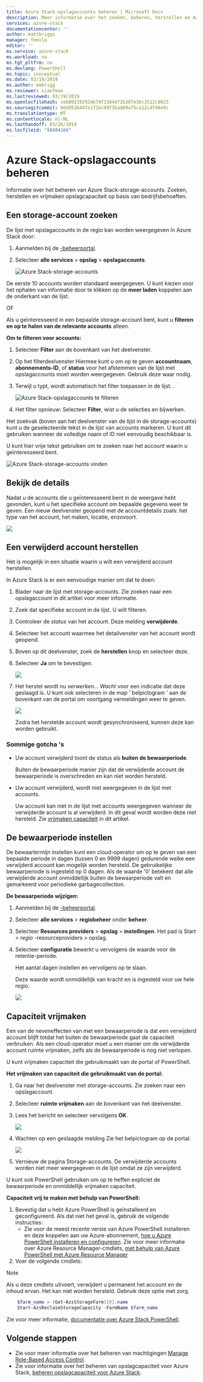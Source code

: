 ```yaml
---
title: Azure Stack-opslagaccounts beheren | Microsoft Docs
description: Meer informatie over het zoeken, beheren, herstellen en Azure Stack-storage-accounts vrijmaken
services: azure-stack
documentationcenter: ''
author: mattbriggs
manager: femila
editor: ''
ms.service: azure-stack
ms.workload: na
ms.tgt_pltfrm: na
ms.devlang: PowerShell
ms.topic: conceptual
ms.date: 03/19/2019
ms.author: mabrigg
ms.reviewer: xiaofmao
ms.lastreviewed: 03/19/2019
ms.openlocfilehash: ceb092192924b79f1584d72b307e3bc3512c0025
ms.sourcegitcommit: 0dd053b447e171bc99f3bad89a75ca12cd748e9c
ms.translationtype: MT
ms.contentlocale: nl-NL
ms.lasthandoff: 03/26/2019
ms.locfileid: "58484166"
---
```

# <a name="manage-azure-stack-storage-accounts"></a>Azure Stack-opslagaccounts beheren

Informatie over het beheren van Azure Stack-storage-accounts. Zoeken, herstellen en vrijmaken opslagcapaciteit op basis van bedrijfsbehoeften.

## <a name="find-a-storage-account"></a>Een storage-account zoeken

De lijst met opslagaccounts in de regio kan worden weergegeven in Azure Stack door:

1. Aanmelden bij de [-beheerportal](https://adminportal.local.azurestack.external).

2. Selecteer **alle services** > **opslag** > **opslagaccounts**.

   ![Azure Stack-storage-accounts](media/azure-stack-manage-storage-accounts/image4.png)

De eerste 10 accounts worden standaard weergegeven. U kunt kiezen voor het ophalen van informatie door te klikken op de **meer laden** koppelen aan de onderkant van de lijst.

OF

Als u geïnteresseerd in een bepaalde storage-account bent, kunt u **filteren en op te halen van de relevante accounts** alleen.


**Om te filteren voor accounts:**

1. Selecteer **Filter** aan de bovenkant van het deelvenster.
2. Op het filterdeelvenster Hiermee kunt u om op te geven **accountnaam**, **abonnements-ID**, of **status** voor het afstemmen van de lijst met opslagaccounts moet worden weergegeven. Gebruik deze waar nodig.
3. Terwijl u typt, wordt automatisch het filter toepassen in de lijst.  .
   
    ![Azure Stack-opslagaccounts te filteren](media/azure-stack-manage-storage-accounts/image5.png)

4. Het filter opnieuw: Selecteer **Filter**, wist u de selecties en bijwerken.

Het zoekvak (boven aan het deelvenster van de lijst in de storage-accounts) kunt u de geselecteerde tekst in de lijst van accounts markeren. U kunt dit gebruiken wanneer de volledige naam of ID niet eenvoudig beschikbaar is.

U kunt hier vrije tekst gebruiken om te zoeken naar het account waarin u geïnteresseerd bent.

![Azure Stack-storage-accounts vinden](media/azure-stack-manage-storage-accounts/image6.png)

## <a name="look-at-account-details"></a>Bekijk de details
Nadat u de accounts die u geïnteresseerd bent in de weergave hebt gevonden, kunt u het specifieke account om bepaalde gegevens weer te geven. Een nieuw deelvenster geopend met de accountdetails zoals: het type van het account, het maken, locatie, enzovoort.

![](media/azure-stack-manage-storage-accounts/image7.png)

## <a name="recover-a-deleted-account"></a>Een verwijderd account herstellen
Het is mogelijk in een situatie waarin u wilt een verwijderd account herstellen.

In Azure Stack is er een eenvoudige manier om dat te doen:

1. Blader naar de lijst met storage-accounts. Zie zoeken naar een opslagaccount in dit artikel voor meer informatie.
2. Zoek dat specifieke account in de lijst. U wilt filteren.
3. Controleer de *status* van het account. Deze melding **verwijderde**.
4. Selecteer het account waarmee het detailvenster van het account wordt geopend.
5. Boven op dit deelvenster, zoek de **herstellen** knop en selecteer deze.
6. Selecteer **Ja** om te bevestigen.
   
   ![](media/azure-stack-manage-storage-accounts/image8.png)
7. Het herstel wordt nu *verwerken... Wacht* voor een indicatie dat deze geslaagd is.
   U kunt ook selecteren in de map ' belpictogram ' aan de bovenkant van de portal om voortgang vermeldingen weer te geven.
   
   ![](media/azure-stack-manage-storage-accounts/image9.png)
   
   Zodra het herstelde account wordt gesynchroniseerd, kunnen deze kan worden gebruikt.

### <a name="some-gotchas"></a>Sommige gotcha 's
* Uw account verwijderd toont de status als **buiten de bewaarperiode**.
  
  Buiten de bewaarperiode manier zijn dat de verwijderde account de bewaarperiode is overschreden en kan niet worden hersteld.
* Uw account verwijderd, wordt niet weergegeven in de lijst met accounts.
  
  Uw account kan niet in de lijst met accounts weergegeven wanneer de verwijderde account is al verwijderd. In dit geval wordt worden deze niet hersteld. Zie [vrijmaken capaciteit](#reclaim) in dit artikel.

## <a name="set-the-retention-period"></a>De bewaarperiode instellen
De bewaartermijn instellen kunt een cloud-operator om op te geven van een bepaalde periode in dagen (tussen 0 en 9999 dagen) gedurende welke een verwijderd account kan mogelijk worden hersteld. De gebruikelijke bewaarperiode is ingesteld op 0 dagen. Als de waarde '0' betekent dat alle verwijderde account onmiddellijk buiten de bewaarperiode valt en gemarkeerd voor periodieke garbagecollection.

**De bewaarperiode wijzigen:**

1. Aanmelden bij de [-beheerportal](https://adminportal.local.azurestack.external).
2. Selecteer **alle services** > **regiobeheer** onder **beheer**.
3. Selecteer **Resources providers** > **opslag** > **instellingen**. Het pad is Start > *regio* -resourceproviders > opslag.
4. Selecteer **configuratie** bewerkt u vervolgens de waarde voor de retentie-periode.

   Het aantal dagen instellen en vervolgens op te slaan.
   
   Deze waarde wordt onmiddellijk van kracht en is ingesteld voor uw hele regio.

   ![](media/azure-stack-manage-storage-accounts/image10.png)

## <a name="reclaim"></a>Capaciteit vrijmaken
Een van de neveneffecten van met een bewaarperiode is dat een verwijderd account blijft totdat het buiten de bewaarperiode gaat de capaciteit verbruiken. Als een cloud-operator moet u een manier om de verwijderde account ruimte vrijmaken, zelfs als de bewaarperiode is nog niet verlopen.

U kunt vrijmaken capaciteit die gebruikmaakt van de portal of PowerShell.

**Het vrijmaken van capaciteit die gebruikmaakt van de portal:**
1. Ga naar het deelvenster met storage-accounts. Zie zoeken naar een opslagaccount.
2. Selecteer **ruimte vrijmaken** aan de bovenkant van het deelvenster.
3. Lees het bericht en selecteer vervolgens **OK**.

    ![](media/azure-stack-manage-storage-accounts/image11.png)
4. Wachten op een geslaagde melding Zie het belpictogram op de portal.

    ![](media/azure-stack-manage-storage-accounts/image12.png)
5. Vernieuw de pagina Storage-accounts. De verwijderde accounts worden niet meer weergegeven in de lijst omdat ze zijn verwijderd.

U kunt ook PowerShell gebruiken om op te heffen expliciet de bewaarperiode en onmiddellijk vrijmaken capaciteit.

**Capaciteit vrij te maken met behulp van PowerShell:**   

1. Bevestig dat u hebt Azure PowerShell is geïnstalleerd en geconfigureerd. Als dat niet het geval is, gebruik de volgende instructies: 
   * Zie voor de meest recente versie van Azure PowerShell installeren en deze koppelen aan uw Azure-abonnement, [hoe u Azure PowerShell installeren en configureren](https://azure.microsoft.com/documentation/articles/powershell-install-configure/).
   Zie voor meer informatie over Azure Resource Manager-cmdlets, [met behulp van Azure PowerShell met Azure Resource Manager](https://go.microsoft.com/fwlink/?LinkId=394767)
2. Voer de volgende cmdlets:

> [!NOTE]  
> Als u deze cmdlets uitvoert, verwijdert u permanent het account en de inhoud ervan. Het kan niet worden hersteld. Gebruik deze optie met zorg.

```powershell  
    $farm_name = (Get-AzsStorageFarm)[0].name
    Start-AzsReclaimStorageCapacity -FarmName $farm_name
```

Zie voor meer informatie, [documentatie over Azure Stack PowerShell](https://docs.microsoft.com/powershell/azure/azure-stack/overview).
 

## <a name="next-steps"></a>Volgende stappen

 - Zie voor meer informatie over het beheren van machtigingen [Manage Role-Based Access Control](azure-stack-manage-permissions.md).
 - Zie voor informatie over het beheren van opslagcapaciteit voor Azure Stack, [beheren opslagcapaciteit voor Azure Stack](azure-stack-manage-storage-shares.md).
